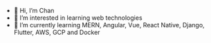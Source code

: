 - 👋 Hi, I’m Chan
- 👀 I’m interested in learning web technologies
- 🌱 I’m currently learning MERN, Angular, Vue, React Native, Django, Flutter, AWS, GCP and Docker

<!---
cseng2k15/cseng2k15 is a ✨ special ✨ repository because its `README.md` (this file) appears on your GitHub profile.
You can click the Preview link to take a look at your changes.
--->
